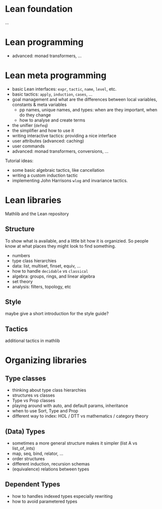 Lean foundation
===============

...

Lean programming
================

 * advanced: monad transformers, ...


Lean meta programming
=====================

 * basic Lean interfaces: `expr`, `tactic`, `name`, `level`, etc.
 * basic tactics: `apply`, `induction`, `cases`, ...
 * goal management and what are the differences between local variables, constants & meta variables
   * pp names, unique names, and types: when are they important, when do they change
   * how to analyse and create terms
 * the unifier (`defeq`)
 * the simplifier and how to use it
 * writing interactive tactics: providing a nice interface
 * user attributes (advanced: caching)
 * user commands
 * advanced: monad transformers, conversions, ...

Tutorial ideas:
 * some basic algebraic tactics, like cancellation
 * writing a custom induction tactic
 * implementing John Harrisons `wlog` and invariance tactics.

Lean libraries
==============

Mathlib and the Lean repository

Structure
---------

To show what is available, and a little bit how it is organizied. So people know at what places they
might look to find something.

 * numbers
 * type class hierarchies
 * data: list, multiset, finset, equiv, ...
 * how to handle `decidable` vs `classical`
 * algebra: groups, rings, and linear algebra
 * set theory
 * analysis: filters, topology, etc

Style
-----

maybe give a short introduction for the style guide?

Tactics
-------

additional tactics in mathlib

Organizing libraries
====================

Type classes
------------

 * thinking about type class hierarchies
 * structures vs classes
 * Type vs Prop classes
 * playing around with auto, and default params, inheritance
 * when to use Sort, Type and Prop
 * different way to index: HOL / DTT vs mathematics / category theory

(Data) Types
------------

 * sometimes a more general structure makes it simpler (list A vs list_of_ints)
 * map, seq, bind, relator, ...
 * order structures
 * different induction, recursion schemas
 * (equivalence) relations between types

Dependent Types
---------------

 * how to handles indexed types especially rewriting
 * how to avoid parametered types
